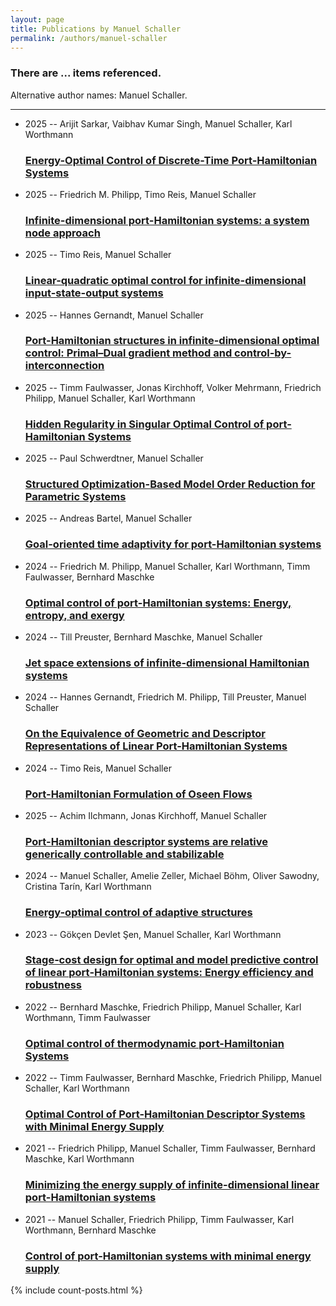 ```yaml
---
layout: page
title: Publications by Manuel Schaller
permalink: /authors/manuel-schaller
---
```


<h3 id="number-posts">There are ... items referenced.</h3>
<p id='info-authors'>Alternative author names: Manuel Schaller.</p>
<hr />
<ul class="post-list">
<li><span class='post-meta'>2025 -- Arijit Sarkar, Vaibhav Kumar Singh, Manuel Schaller, Karl Worthmann</span><h3><a class='post-link' href="{{ site.baseurl }}/energy-optimal-control-of-discrete-time-port-hamiltonian-systems">Energy-Optimal Control of Discrete-Time Port-Hamiltonian Systems</a></h3></li>
<li><span class='post-meta'>2025 -- Friedrich M. Philipp, Timo Reis, Manuel Schaller</span><h3><a class='post-link' href="{{ site.baseurl }}/infinite-dimensional-port-hamiltonian-systems-a-system-node-approach">Infinite-dimensional port-Hamiltonian systems: a system node approach</a></h3></li>
<li><span class='post-meta'>2025 -- Timo Reis, Manuel Schaller</span><h3><a class='post-link' href="{{ site.baseurl }}/linear-quadratic-optimal-control-for-infinite-dimensional-input-state-output-systems">Linear-quadratic optimal control for infinite-dimensional input-state-output systems</a></h3></li>
<li><span class='post-meta'>2025 -- Hannes Gernandt, Manuel Schaller</span><h3><a class='post-link' href="{{ site.baseurl }}/port-hamiltonian-structures-in-infinite-dimensional-optimal-control-primal-dual-gradient-method-and-control-by-interconnection">Port-Hamiltonian structures in infinite-dimensional optimal control: Primal–Dual gradient method and control-by-interconnection</a></h3></li>
<li><span class='post-meta'>2025 -- Timm Faulwasser, Jonas Kirchhoff, Volker Mehrmann, Friedrich Philipp, Manuel Schaller, Karl Worthmann</span><h3><a class='post-link' href="{{ site.baseurl }}/hidden-regularity-in-singular-optimal-control-of-port-hamiltonian-systems">Hidden Regularity in Singular Optimal Control of port-Hamiltonian Systems</a></h3></li>
<li><span class='post-meta'>2025 -- Paul Schwerdtner, Manuel Schaller</span><h3><a class='post-link' href="{{ site.baseurl }}/structured-optimization-based-model-order-reduction-for-parametric-systems">Structured Optimization-Based Model Order Reduction for Parametric Systems</a></h3></li>
<li><span class='post-meta'>2025 -- Andreas Bartel, Manuel Schaller</span><h3><a class='post-link' href="{{ site.baseurl }}/goal-oriented-time-adaptivity-for-port-hamiltonian-systems">Goal-oriented time adaptivity for port-Hamiltonian systems</a></h3></li>
<li><span class='post-meta'>2024 -- Friedrich M. Philipp, Manuel Schaller, Karl Worthmann, Timm Faulwasser, Bernhard Maschke</span><h3><a class='post-link' href="{{ site.baseurl }}/optimal-control-of-port-hamiltonian-systems-energy-entropy-and-exergy">Optimal control of port-Hamiltonian systems: Energy, entropy, and exergy</a></h3></li>
<li><span class='post-meta'>2024 -- Till Preuster, Bernhard Maschke, Manuel Schaller</span><h3><a class='post-link' href="{{ site.baseurl }}/jet-space-extensions-of-infinite-dimensional-hamiltonian-systems">Jet space extensions of infinite-dimensional Hamiltonian systems</a></h3></li>
<li><span class='post-meta'>2024 -- Hannes Gernandt, Friedrich M. Philipp, Till Preuster, Manuel Schaller</span><h3><a class='post-link' href="{{ site.baseurl }}/on-the-equivalence-of-geometric-and-descriptor-representations-of-linear-port-hamiltonian-systems">On the Equivalence of Geometric and Descriptor Representations of Linear Port-Hamiltonian Systems</a></h3></li>
<li><span class='post-meta'>2024 -- Timo Reis, Manuel Schaller</span><h3><a class='post-link' href="{{ site.baseurl }}/port-hamiltonian-formulation-of-oseen-flows">Port-Hamiltonian Formulation of Oseen Flows</a></h3></li>
<li><span class='post-meta'>2025 -- Achim Ilchmann, Jonas Kirchhoff, Manuel Schaller</span><h3><a class='post-link' href="{{ site.baseurl }}/port-hamiltonian-descriptor-systems-are-relative-generically-controllable-and-stabilizable">Port-Hamiltonian descriptor systems are relative generically controllable and stabilizable</a></h3></li>
<li><span class='post-meta'>2024 -- Manuel Schaller, Amelie Zeller, Michael Böhm, Oliver Sawodny, Cristina Tarín, Karl Worthmann</span><h3><a class='post-link' href="{{ site.baseurl }}/energy-optimal-control-of-adaptive-structures">Energy-optimal control of adaptive structures</a></h3></li>
<li><span class='post-meta'>2023 -- Gökçen Devlet Şen, Manuel Schaller, Karl Worthmann</span><h3><a class='post-link' href="{{ site.baseurl }}/stage-cost-design-for-optimal-and-model-predictive-control-of-linear-port-hamiltonian-systems-energy-efficiency-and-robustness">Stage‐cost design for optimal and model predictive control of linear port‐Hamiltonian systems: Energy efficiency and robustness</a></h3></li>
<li><span class='post-meta'>2022 -- Bernhard Maschke, Friedrich Philipp, Manuel Schaller, Karl Worthmann, Timm Faulwasser</span><h3><a class='post-link' href="{{ site.baseurl }}/optimal-control-of-thermodynamic-port-hamiltonian-systems">Optimal control of thermodynamic port-Hamiltonian Systems</a></h3></li>
<li><span class='post-meta'>2022 -- Timm Faulwasser, Bernhard Maschke, Friedrich Philipp, Manuel Schaller, Karl Worthmann</span><h3><a class='post-link' href="{{ site.baseurl }}/optimal-control-of-port-hamiltonian-descriptor-systems-with-minimal-energy-supply">Optimal Control of Port-Hamiltonian Descriptor Systems with Minimal Energy Supply</a></h3></li>
<li><span class='post-meta'>2021 -- Friedrich Philipp, Manuel Schaller, Timm Faulwasser, Bernhard Maschke, Karl Worthmann</span><h3><a class='post-link' href="{{ site.baseurl }}/minimizing-the-energy-supply-of-infinite-dimensional-linear-port-hamiltonian-systems">Minimizing the energy supply of infinite-dimensional linear port-Hamiltonian systems</a></h3></li>
<li><span class='post-meta'>2021 -- Manuel Schaller, Friedrich Philipp, Timm Faulwasser, Karl Worthmann, Bernhard Maschke</span><h3><a class='post-link' href="{{ site.baseurl }}/control-of-port-hamiltonian-systems-with-minimal-energy-supply">Control of port-Hamiltonian systems with minimal energy supply</a></h3></li>

</ul>
{% include count-posts.html %}
